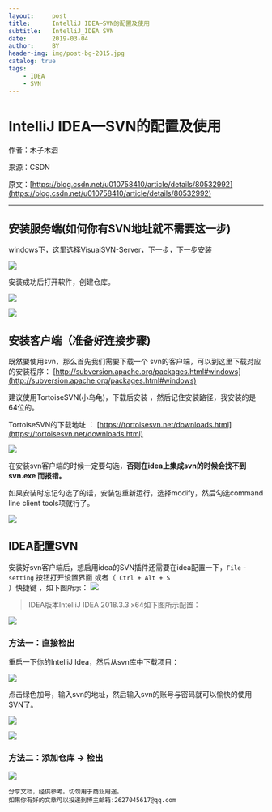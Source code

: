 ```yaml
---
layout:     post
title:      IntelliJ IDEA—SVN的配置及使用
subtitle:   IntelliJ_IDEA SVN
date:       2019-03-04
author:     BY
header-img: img/post-bg-2015.jpg
catalog: true
tags:
    - IDEA
    - SVN
---
```


# IntelliJ IDEA—SVN的配置及使用

作者：木子木泗 

来源：CSDN 

原文：[https://blog.csdn.net/u010758410/article/details/80532992](https://blog.csdn.net/u010758410/article/details/80532992) 

--------------------- 


## 安装服务端(如何你有SVN地址就不需要这一步)

windows下，这里选择VisualSVN-Server，下一步，下一步安装 

![](https://img-blog.csdn.net/20180601084338777?watermark/2/text/aHR0cHM6Ly9ibG9nLmNzZG4ubmV0L3UwMTA3NTg0MTA=/font/5a6L5L2T/fontsize/400/fill/I0JBQkFCMA==/dissolve/70)

安装成功后打开软件，创建仓库。 

![](https://img-blog.csdn.net/20180601084540430?watermark/2/text/aHR0cHM6Ly9ibG9nLmNzZG4ubmV0L3UwMTA3NTg0MTA=/font/5a6L5L2T/fontsize/400/fill/I0JBQkFCMA==/dissolve/70)

![](https://img-blog.csdn.net/20180601084714345?watermark/2/text/aHR0cHM6Ly9ibG9nLmNzZG4ubmV0L3UwMTA3NTg0MTA=/font/5a6L5L2T/fontsize/400/fill/I0JBQkFCMA==/dissolve/70)

## 安装客户端（准备好连接步骤)

既然要使用svn，那么首先我们需要下载一个 svn的客户端，可以到这里下载对应的安装程序：
[http://subversion.apache.org/packages.html#windows](http://subversion.apache.org/packages.html#windows)

建议使用TortoiseSVN(小乌龟)，下载后安装 ，然后记住安装路径，我安装的是64位的。

TortoiseSVN的下载地址 ： [https://tortoisesvn.net/downloads.html](https://tortoisesvn.net/downloads.html)

![](https://img-blog.csdn.net/20180601084910971?watermark/2/text/aHR0cHM6Ly9ibG9nLmNzZG4ubmV0L3UwMTA3NTg0MTA=/font/5a6L5L2T/fontsize/400/fill/I0JBQkFCMA==/dissolve/70)

在安装svn客户端的时候一定要勾选，**否则在idea上集成svn的时候会找不到 svn.exe 而报错。**

如果安装时忘记勾选了的话，安装包重新运行，选择modify，然后勾选command line client tools项就行了。 

![](https://img-blog.csdn.net/20180601084946389?watermark/2/text/aHR0cHM6Ly9ibG9nLmNzZG4ubmV0L3UwMTA3NTg0MTA=/font/5a6L5L2T/fontsize/400/fill/I0JBQkFCMA==/dissolve/70)


## IDEA配置SVN

安装好svn客户端后，想启用idea的SVN插件还需要在idea配置一下，<code>File</code> - <code>setting</code> 按钮打开设置界面 或者（<code> Ctrl + Alt + S </code>）快捷键 ，如下图所示： 
![](https://img-blog.csdn.net/20180601085144370?watermark/2/text/aHR0cHM6Ly9ibG9nLmNzZG4ubmV0L3UwMTA3NTg0MTA=/font/5a6L5L2T/fontsize/400/fill/I0JBQkFCMA==/dissolve/70)


>IDEA版本IntelliJ IDEA 2018.3.3 x64如下图所示配置：

![](https://alonemou.github.io/file/image/idea配置svn.png)

### 方法一：直接检出
重启一下你的IntelliJ Idea，然后从svn库中下载项目： 

![](https://img-blog.csdn.net/20180601085614232?watermark/2/text/aHR0cHM6Ly9ibG9nLmNzZG4ubmV0L3UwMTA3NTg0MTA=/font/5a6L5L2T/fontsize/400/fill/I0JBQkFCMA==/dissolve/70)

点击绿色加号，输入svn的地址，然后输入svn的账号与密码就可以愉快的使用SVN了。 
 
![](https://img-blog.csdn.net/20180601085657301?watermark/2/text/aHR0cHM6Ly9ibG9nLmNzZG4ubmV0L3UwMTA3NTg0MTA=/font/5a6L5L2T/fontsize/400/fill/I0JBQkFCMA==/dissolve/70)

![](https://img-blog.csdn.net/20180601085732621?watermark/2/text/aHR0cHM6Ly9ibG9nLmNzZG4ubmV0L3UwMTA3NTg0MTA=/font/5a6L5L2T/fontsize/400/fill/I0JBQkFCMA==/dissolve/70)

### 方法二：添加仓库 → 检出
![](https://img-blog.csdn.net/20180601093027314?watermark/2/text/aHR0cHM6Ly9ibG9nLmNzZG4ubmV0L3UwMTA3NTg0MTA=/font/5a6L5L2T/fontsize/400/fill/I0JBQkFCMA==/dissolve/70)




    分享文档，经供参考。切勿用于商业用途。
    如果你有好的文章可以投递到博主邮箱:2627045617@qq.com
